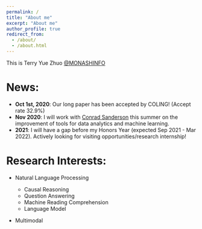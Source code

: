 ```yaml
---
permalink: /
title: "About me"
excerpt: "About me"
author_profile: true
redirect_from: 
  - /about/
  - /about.html
---
```


This is Terry Yue Zhuo [@MONASHINFO](https://umlt.infotech.monash.edu/)

News:
======
* **Oct 1st, 2020**: Our long paper has been accepted by COLING! (Accept rate 32.9%)
* **Nov 2020**: I will work with [Conrad Sanderson](http://conradsanderson.id.au/) this summer on the improvement of tools for data analytics and machine learning.
* **2021**: I will have a gap before my Honors Year (expected Sep 2021 - Mar 2022). Actively looking for visiting opportunities/research internship!

Research Interests:
===================
* Natural Language Processing
  * Causal Reasoning
  * Question Answering
  * Machine Reading Comprehension
  * Language Model

* Multimodal